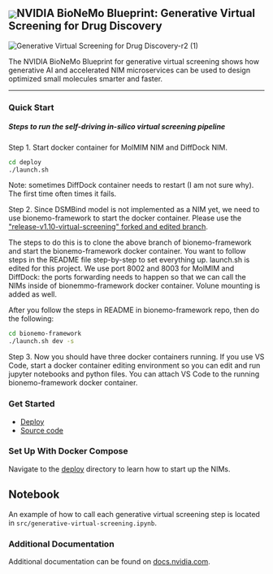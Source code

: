<h2><img align="center" src="https://github.com/NVIDIA-BioNeMo-blueprints/generative-virtual-screening/blob/main/nvidia-logo.png?raw=true">NVIDIA BioNeMo Blueprint: Generative Virtual Screening for Drug Discovery</h2>

![Generative Virtual Screening for Drug Discovery-r2 (1)](https://github.com/user-attachments/assets/dbb1795a-7e3f-4363-9b20-4bc4d67d04bb)

The NVIDIA BioNeMo Blueprint for generative virtual screening shows how generative AI and accelerated NIM microservices can be used to design optimized small molecules smarter and faster.

<hr>

### Quick Start 

##### Steps to run the self-driving in-silico virtual screening pipeline
Step 1. Start docker container for MolMIM NIM and DiffDock NIM.

```bash
cd deploy
./launch.sh
```

Note: sometimes DiffDock container needs to restart (I am not sure why). The first time often times it fails.

Step 2. Since DSMBind model is not implemented as a NIM yet, we need to use bionemo-framework to start the docker container. Please use the ["release-v1.10-virtual-screening" forked and edited branch](https://github.com/artificial-yao/bionemo-framework/tree/release-v1.10-virtual-screening). 

The steps to do this is to clone the above branch of bionemo-framework and start the bionemo-framework docker container. You want to follow steps in the README file step-by-step to set everything up. launch.sh is edited for this project. We use port 8002 and 8003 for MolMIM and DiffDock: the ports forwarding needs to happen so that we can call the NIMs inside of bionemmo-framework docker container. Volune mounting is added as well. 

After you follow the steps in README in bionemo-framework repo, then do the following:

```bash
cd bionemo-framework
./launch.sh dev -s
```

Step 3. Now you should have three docker containers running. If you use VS Code, start a docker container editing environment so you can edit and run jupyter notebooks and python files. You can attach VS Code to the running bionemo-framework docker container.

### Get Started

* [Deploy](deploy/)
* [Source code](src/)

### Set Up With Docker Compose

Navigate to the [deploy](deploy/) directory to learn how to start up the NIMs.

## Notebook

An example of how to call each generative virtual screening step is located in `src/generative-virtual-screening.ipynb`.

### Additional Documentation

Additional documentation can be found on [docs.nvidia.com](https://nim-docs-staging.s3.us-west-1.amazonaws.com/bionemo-caddvs/main/overview.html).

